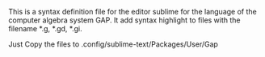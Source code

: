 This is a syntax definition file for the editor sublime for
the language of the computer algebra system GAP.
It add syntax highlight to files with the filename *.g, *.gd, *.gi.

Just Copy the files to .config/sublime-text/Packages/User/Gap